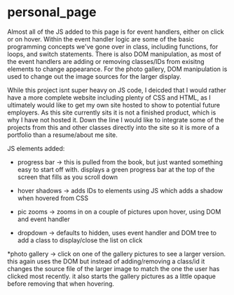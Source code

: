 # personal_page
Almost all of the JS added to this page is for event handlers, either on click or on hover. Within the event handler logic are some of the basic programming concepts we've gone over in class, including functions, for loops, and switch statements. There is also DOM manipulation, as most of the event handlers are adding or removing classes/IDs from exisitng elements to change appearance. For the photo gallery, DOM manipulation is used to change out the image sources for the larger display. 

While this project isnt super heavy on JS code, I deicded that I would rather have a more complete website including plenty of CSS and HTML, as I ultimately would like to get my own site hosted to show to potential future employers. As this site currently sits it is not a finished product, which is why I have not hosted it. Down the line I would like to integrate some of the projects from this and other classes directly into the site so it is more of a portfolio than a resume/about me site. 


JS elements added: 

* progress bar -> this is pulled from the book, but just wanted something easy to start off with. displays a green progress bar at the top of the screen that fills as you scroll down

* hover shadows -> adds IDs to elements using JS which adds a shadow when hovered from CSS

* pic zooms -> zooms in on a couple of pictures upon hover, using DOM and event handler

* dropdown -> defaults to hidden, uses event handler and DOM tree to add a class to display/close the list on click

*photo gallery -> click on one of the gallery pictures to see a larger version. this again uses the DOM but instead of adding/removing a class/id it changes the source file of the larger image to match the one the user has clicked most recently. it also starts the gallery pictures as a little opaque before removing that when hovering. 



